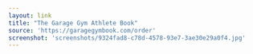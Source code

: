 ```yaml
---
layout: link
title: "The Garage Gym Athlete Book"
source: 'https://garagegymbook.com/order'
screenshot: 'screenshots/9324fad8-c78d-4578-93e7-3ae30e29a0f4.jpg'
---
```


